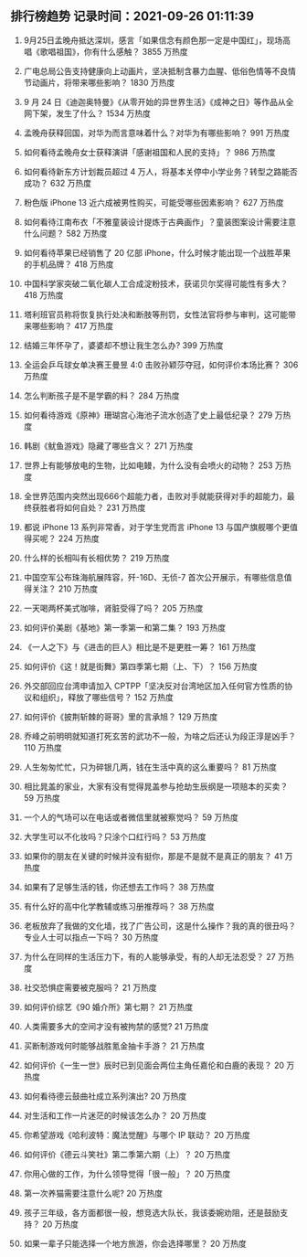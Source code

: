 
## 排行榜趋势 记录时间：2021-09-26 01:11:39
  
  1. 9月25日孟晚舟抵达深圳，感言「如果信念有颜色那一定是中国红」，现场高唱《歌唱祖国》，你有什么感触？ 3855 万热度
    
  2. 广电总局公告支持健康向上动画片，坚决抵制含暴力血腥、低俗色情等不良情节动画片，将带来哪些影响？ 1830 万热度
    
  3. 9 月 24 日《迪迦奥特曼》《从零开始的异世界生活》《成神之日》等作品从全网下架，发生了什么？ 1534 万热度
    
  4. 孟晚舟获释回国，对华为而言意味着什么？对华为有哪些影响？ 991 万热度
    
  5. 如何看待孟晚舟女士获释演讲「感谢祖国和人民的支持」？ 986 万热度
    
  6. 如何看待新东方计划裁员超过 4 万人，将基本关停中小学业务？转型之路能否成功？ 632 万热度
    
  7. 粉色版 iPhone 13 近六成被男性购买，可能受哪些因素影响？ 627 万热度
    
  8. 如何看待江南布衣「不雅童装设计提炼于古典画作」？童装图案设计需要注意什么问题？ 582 万热度
    
  9. 如何看待苹果已经销售了 20 亿部 iPhone，什么时候才能出现一个战胜苹果的手机品牌？ 418 万热度
    
  10. 中国科学家突破二氧化碳人工合成淀粉技术，获诺贝尔奖得可能性有多大？ 418 万热度
    
  11. 塔利班官员称将恢复执行处决和断肢等刑罚，女性法官将参与审判，这可能带来哪些影响？ 417 万热度
    
  12. 结婚三年怀孕了，婆婆却不想让我生怎么办? 399 万热度
    
  13. 全运会乒乓球女单决赛王曼昱 4:0 击败孙颖莎夺冠，如何评价本场比赛？ 306 万热度
    
  14. 怎么判断孩子是不是学霸的料？ 284 万热度
    
  15. 如何看待游戏《原神》珊瑚宫心海池子流水创造了史上最低纪录？ 279 万热度
    
  16. 韩剧《鱿鱼游戏》隐藏了哪些含义？ 271 万热度
    
  17. 世界上有能够放电的生物，比如电鳗，为什么没有会喷火的动物？ 253 万热度
    
  18. 全世界范围内突然出现666个超能力者，击败对手就能获得对手的超能力，最终获胜者将如何自处？ 231 万热度
    
  19. 都说 iPhone 13 系列非常香，对于学生党而言 iPhone 13 与国产旗舰哪个更值得买呢？ 224 万热度
    
  20. 什么样的长相叫有长相优势？ 219 万热度
    
  21. 中国空军公布珠海航展阵容，歼-16D、无侦-7 首次公开展示，有哪些信息值得关注？ 210 万热度
    
  22. 一天喝两杯美式咖啡，肾脏受得了吗？ 205 万热度
    
  23. 如何评价美剧《基地》第一季第一和第二集？ 193 万热度
    
  24. 《一人之下》与《进击的巨人》相比是不是更胜一筹？ 161 万热度
    
  25. 如何评价《这！就是街舞》第四季第七期（上、下）？ 156 万热度
    
  26. 外交部回应台湾申请加入 CPTPP「坚决反对台湾地区加入任何官方性质的协议和组织」，释放了哪些信号？ 152 万热度
    
  27. 如何评价《披荆斩棘的哥哥》里的言承旭？ 129 万热度
    
  28. 乔峰之前明明就知道打死玄苦的武功不一般，为啥之后还认为段正淳是凶手？ 110 万热度
    
  29. 人生匆匆忙忙，只为碎银几两，钱在生活中真的这么重要吗？ 81 万热度
    
  30. 相比晁盖的家业，大家有没有觉得晁盖参与抢劫生辰纲是一项赔本的买卖？ 59 万热度
    
  31. 一个人的气场可以在电话或者微信里就被察觉吗？ 59 万热度
    
  32. 大学生可以不化妆吗？只涂个口红行吗？ 53 万热度
    
  33. 如果你的朋友在关键的时候并没有挺你，那是不是就不是真正的朋友？ 41 万热度
    
  34. 如果有了足够生活的钱，你还想去工作吗？ 38 万热度
    
  35. 有什么好的高中化学教辅或练习册推荐吗？ 38 万热度
    
  36. 老板放弃了我做的文化墙，找了广告公司，这是什么操作？我的真的很丑吗？专业人士可以指点一下吗？ 30 万热度
    
  37. 为什么在同样的生活压力下，有的人能够承受，有的人却无法忍受？ 27 万热度
    
  38. 社交恐惧症需要被克服吗？ 21 万热度
    
  39. 如何评价综艺《90 婚介所》第七期？ 21 万热度
    
  40. 人类需要多大的空间才没有被拘禁的感觉? 21 万热度
    
  41. 买断制游戏何时能够战胜氪金抽卡手游？ 21 万热度
    
  42. 如何评价《一生一世》辰时已到见面会两位主角任嘉伦和白鹿的表现？ 20 万热度
    
  43. 如何看待德云鼓曲社成立系列演出? 20 万热度
    
  44. 对生活和工作一片迷茫的时候该怎么办？ 20 万热度
    
  45. 你希望游戏《哈利波特：魔法觉醒》与哪个 IP 联动？ 20 万热度
    
  46. 如何评价《德云斗笑社》第二季第六期（上）？ 20 万热度
    
  47. 你用心做的工作，为什么领导觉得「很一般」？ 20 万热度
    
  48. 第一次养猫需要注意什么呢? 20 万热度
    
  49. 孩子三年级，各方面都很一般，想竞选大队长，我该委婉劝阻，还是鼓励支持？ 20 万热度
    
  50. 如果一辈子只能选择一个地方旅游，你会选择哪里？ 20 万热度
    